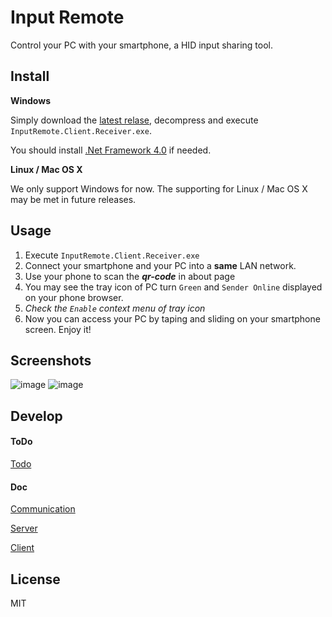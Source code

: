 # Input Remote
Control your PC with your smartphone,
a HID input sharing tool.

## Install
**Windows**

Simply download the [latest relase](https://github.com/AnthonyFu117/input-remote/releases), decompress and execute `InputRemote.Client.Receiver.exe`.

You should install [.Net Framework 4.0](https://www.microsoft.com/en-us/download/details.aspx?id=17851) if needed.

**Linux / Mac OS X**

We only support Windows for now. The supporting for Linux / Mac OS X may be met in future releases.

## Usage
1. Execute `InputRemote.Client.Receiver.exe`
1. Connect your smartphone and your PC into a **same** LAN network.
1. Use your phone to scan the ***qr-code*** in about page
1. You may see the tray icon of PC turn `Green` and `Sender Online` displayed on your phone browser.
1. *Check the `Enable` context menu of tray icon*
1. Now you can access your PC by taping and sliding on your smartphone screen. Enjoy it!

## Screenshots
![image](https://cloud.githubusercontent.com/assets/11247099/25568605/fb9a7b30-2e38-11e7-8454-92a68a38d7f9.png)
![image](https://cloud.githubusercontent.com/assets/11247099/25568588/a1063060-2e38-11e7-8456-e8801bf1536a.png)

## Develop

#### ToDo
[Todo](doc/todo.md)

#### Doc
[Communication](doc/communication.md)

[Server](doc/server.md)

[Client](doc/client.md)


## License
MIT
